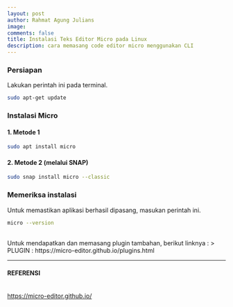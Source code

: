 ```yaml
---
layout: post
author: Rahmat Agung Julians
image: 
comments: false
title: Instalasi Teks Editor Micro pada Linux
description: cara memasang code editor micro menggunakan CLI
---
```


### Persiapan
Lakukan perintah ini pada terminal.
```bash
sudo apt-get update
```

### Instalasi Micro 
#### 1. Metode 1
```bash
sudo apt install micro
```
#### 2. Metode 2 (melalui SNAP)
```bash
sudo snap install micro --classic
```

### Memeriksa instalasi
Untuk memastikan aplikasi berhasil dipasang, masukan perintah ini.
```bash
micro --version
```
<br/>
Untuk mendapatkan dan memasang plugin tambahan, berikut linknya :
> PLUGIN : https://micro-editor.github.io/plugins.html

---
<h4> REFERENSI</h4> <br/>
<a href="https://micro-editor.github.io/">https://micro-editor.github.io/</a>
